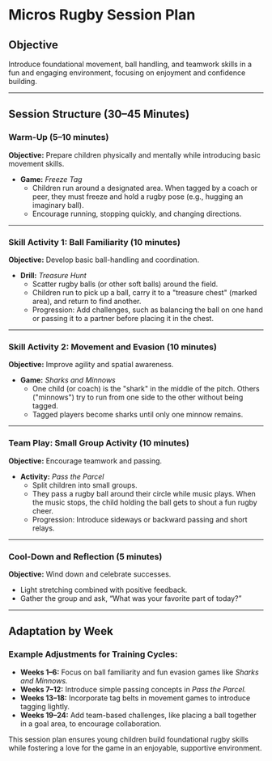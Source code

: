 # Micros Rugby Session Plan  

## **Objective**  
Introduce foundational movement, ball handling, and teamwork skills in a fun and engaging environment, focusing on enjoyment and confidence building.  

---

## **Session Structure (30–45 Minutes)**  

### **Warm-Up (5–10 minutes)**  
**Objective:** Prepare children physically and mentally while introducing basic movement skills.  
- **Game:** *Freeze Tag*  
  - Children run around a designated area. When tagged by a coach or peer, they must freeze and hold a rugby pose (e.g., hugging an imaginary ball).  
  - Encourage running, stopping quickly, and changing directions.  

---

### **Skill Activity 1: Ball Familiarity (10 minutes)**  
**Objective:** Develop basic ball-handling and coordination.  
- **Drill:** *Treasure Hunt*  
  - Scatter rugby balls (or other soft balls) around the field.  
  - Children run to pick up a ball, carry it to a "treasure chest" (marked area), and return to find another.  
  - Progression: Add challenges, such as balancing the ball on one hand or passing it to a partner before placing it in the chest.  

---

### **Skill Activity 2: Movement and Evasion (10 minutes)**  
**Objective:** Improve agility and spatial awareness.  
- **Game:** *Sharks and Minnows*  
  - One child (or coach) is the "shark" in the middle of the pitch. Others ("minnows") try to run from one side to the other without being tagged.  
  - Tagged players become sharks until only one minnow remains.  

---

### **Team Play: Small Group Activity (10 minutes)**  
**Objective:** Encourage teamwork and passing.  
- **Activity:** *Pass the Parcel*  
  - Split children into small groups.  
  - They pass a rugby ball around their circle while music plays. When the music stops, the child holding the ball gets to shout a fun rugby cheer.  
  - Progression: Introduce sideways or backward passing and short relays.  

---

### **Cool-Down and Reflection (5 minutes)**  
**Objective:** Wind down and celebrate successes.  
- Light stretching combined with positive feedback.  
- Gather the group and ask, “What was your favorite part of today?”  

---

## **Adaptation by Week**  
### Example Adjustments for Training Cycles:  
- **Weeks 1–6:** Focus on ball familiarity and fun evasion games like *Sharks and Minnows.*  
- **Weeks 7–12:** Introduce simple passing concepts in *Pass the Parcel.*  
- **Weeks 13–18:** Incorporate tag belts in movement games to introduce tagging lightly.  
- **Weeks 19–24:** Add team-based challenges, like placing a ball together in a goal area, to encourage collaboration.  

This session plan ensures young children build foundational rugby skills while fostering a love for the game in an enjoyable, supportive environment.